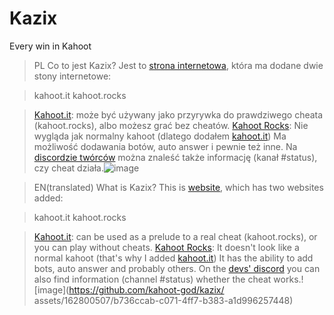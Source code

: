 # Kazix
Every win in Kahoot

> PL
> Co to jest Kazix?
Jest to [strona internetowa](https://kahoot-god.github.io/kazix/),
która ma dodane dwie stony internetowe:

> kahoot.it
> kahoot.rocks

> [Kahoot.it](https://kahoot.it):
może być używany jako przyrywka do prawdziwego cheata (kahoot.rocks),
albo możesz grać bez cheatów.
> [Kahoot Rocks](https://kahoot.club):
Nie wygląda jak normalny kahoot (dlatego dodałem [kahoot.it](https://kahoot.it))
Ma możliwość dodawania botów, auto answer i pewnie też inne.
> Na [discordzie twórców](https://discord.gg/fGsFpsNp) można znaleść także informację (kanał #status), czy cheat działa.![image](https://github.com/kahoot-god/kazix/assets/162800507/b736ccab-c071-4ff7-b383-a1d996257448)

>EN(translated) 
> What is Kazix?
This is [website](https://kahoot-god.github.io/kazix/),
which has two websites added:

>kahoot.it
>kahoot.rocks

> [Kahoot.it](https://kahoot.it):
can be used as a prelude to a real cheat (kahoot.rocks),
or you can play without cheats.
> [Kahoot Rocks](https://kahoot.club):
It doesn't look like a normal kahoot (that's why I added [kahoot.it](https://kahoot.it))
It has the ability to add bots, auto answer and probably others.
> On the [devs' discord](https://discord.gg/fGsFpsNp) you can also find information (channel #status) whether the cheat works.! [image](https://github.com/kahoot-god/kazix/ assets/162800507/b736ccab-c071-4ff7-b383-a1d996257448)
